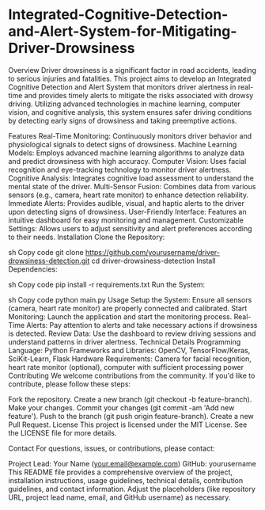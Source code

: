 # Integrated-Cognitive-Detection-and-Alert-System-for-Mitigating-Driver-Drowsiness

Overview
Driver drowsiness is a significant factor in road accidents, leading to serious injuries and fatalities. This project aims to develop an Integrated Cognitive Detection and Alert System that monitors driver alertness in real-time and provides timely alerts to mitigate the risks associated with drowsy driving. Utilizing advanced technologies in machine learning, computer vision, and cognitive analysis, this system ensures safer driving conditions by detecting early signs of drowsiness and taking preemptive actions.

Features
Real-Time Monitoring: Continuously monitors driver behavior and physiological signals to detect signs of drowsiness.
Machine Learning Models: Employs advanced machine learning algorithms to analyze data and predict drowsiness with high accuracy.
Computer Vision: Uses facial recognition and eye-tracking technology to monitor driver alertness.
Cognitive Analysis: Integrates cognitive load assessment to understand the mental state of the driver.
Multi-Sensor Fusion: Combines data from various sensors (e.g., camera, heart rate monitor) to enhance detection reliability.
Immediate Alerts: Provides audible, visual, and haptic alerts to the driver upon detecting signs of drowsiness.
User-Friendly Interface: Features an intuitive dashboard for easy monitoring and management.
Customizable Settings: Allows users to adjust sensitivity and alert preferences according to their needs.
Installation
Clone the Repository:

sh
Copy code
git clone https://github.com/yourusername/driver-drowsiness-detection.git
cd driver-drowsiness-detection
Install Dependencies:

sh
Copy code
pip install -r requirements.txt
Run the System:

sh
Copy code
python main.py
Usage
Setup the System: Ensure all sensors (camera, heart rate monitor) are properly connected and calibrated.
Start Monitoring: Launch the application and start the monitoring process.
Real-Time Alerts: Pay attention to alerts and take necessary actions if drowsiness is detected.
Review Data: Use the dashboard to review driving sessions and understand patterns in driver alertness.
Technical Details
Programming Language: Python
Frameworks and Libraries: OpenCV, TensorFlow/Keras, SciKit-Learn, Flask
Hardware Requirements: Camera for facial recognition, heart rate monitor (optional), computer with sufficient processing power
Contributing
We welcome contributions from the community. If you'd like to contribute, please follow these steps:

Fork the repository.
Create a new branch (git checkout -b feature-branch).
Make your changes.
Commit your changes (git commit -am 'Add new feature').
Push to the branch (git push origin feature-branch).
Create a new Pull Request.
License
This project is licensed under the MIT License. See the LICENSE file for more details.

Contact
For questions, issues, or contributions, please contact:

Project Lead: Your Name (your.email@example.com)
GitHub: yourusername
This README file provides a comprehensive overview of the project, installation instructions, usage guidelines, technical details, contribution guidelines, and contact information. Adjust the placeholders (like repository URL, project lead name, email, and GitHub username) as necessary.
